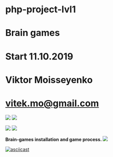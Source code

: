 # php-project-lvl1
# Brain games
# Start 11.10.2019
# Viktor Moisseyenko
# vitek.mo@gmail.com
<a href="https://codeclimate.com/github/vitek-mo/php-project-lvl1/maintainability"><img src="https://api.codeclimate.com/v1/badges/4183019995f4d16ee7f0/maintainability" /></a>
<a href="https://codeclimate.com/github/vitek-mo/php-project-lvl1/test_coverage"><img src="https://api.codeclimate.com/v1/badges/4183019995f4d16ee7f0/test_coverage" /></a>

<img src="https://travis-ci.org/vitek-mo/php-project-lvl1.svg?branch=master" />
<a href="https://asciinema.org/a/WugOisp8F9RU75oRvaxrpbjy1" target="_blank"><img src="https://asciinema.org/a/WugOisp8F9RU75oRvaxrpbjy1.svg" /></a>

<b> Brain-games installation and game process. </b>
<a href="https://asciinema.org/a/SilcFXbKVr8hFfEJgA3jyhVj3" target="_blank"><img src="https://asciinema.org/a/SilcFXbKVr8hFfEJgA3jyhVj3.svg" /></a>

[![asciicast](https://asciinema.org/a/SilcFXbKVr8hFfEJgA3jyhVj3.svg)](https://asciinema.org/a/SilcFXbKVr8hFfEJgA3jyhVj3)

<script id="asciicast-SilcFXbKVr8hFfEJgA3jyhVj3" src="https://asciinema.org/a/SilcFXbKVr8hFfEJgA3jyhVj3.js" async></script>

